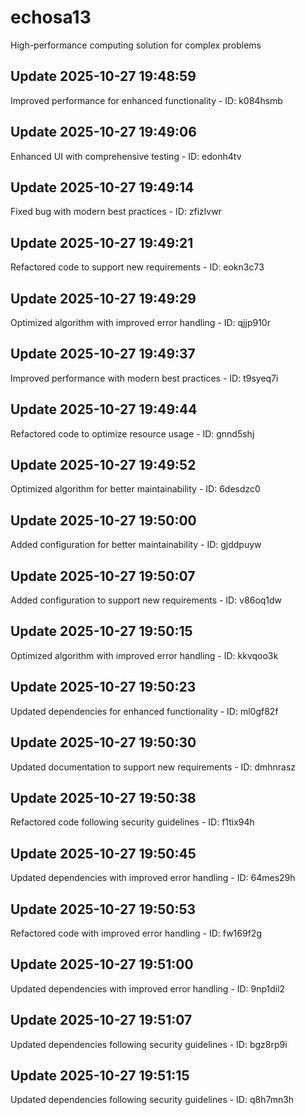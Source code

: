 # echosa13
High-performance computing solution for complex problems

## Update 2025-10-27 19:48:59
Improved performance for enhanced functionality - ID: k084hsmb


## Update 2025-10-27 19:49:06
Enhanced UI with comprehensive testing - ID: edonh4tv


## Update 2025-10-27 19:49:14
Fixed bug with modern best practices - ID: zfizlvwr


## Update 2025-10-27 19:49:21
Refactored code to support new requirements - ID: eokn3c73


## Update 2025-10-27 19:49:29
Optimized algorithm with improved error handling - ID: qjjp910r


## Update 2025-10-27 19:49:37
Improved performance with modern best practices - ID: t9syeq7i


## Update 2025-10-27 19:49:44
Refactored code to optimize resource usage - ID: gnnd5shj


## Update 2025-10-27 19:49:52
Optimized algorithm for better maintainability - ID: 6desdzc0


## Update 2025-10-27 19:50:00
Added configuration for better maintainability - ID: gjddpuyw


## Update 2025-10-27 19:50:07
Added configuration to support new requirements - ID: v86oq1dw


## Update 2025-10-27 19:50:15
Optimized algorithm with improved error handling - ID: kkvqoo3k


## Update 2025-10-27 19:50:23
Updated dependencies for enhanced functionality - ID: ml0gf82f


## Update 2025-10-27 19:50:30
Updated documentation to support new requirements - ID: dmhnrasz


## Update 2025-10-27 19:50:38
Refactored code following security guidelines - ID: f1tix94h


## Update 2025-10-27 19:50:45
Updated dependencies with improved error handling - ID: 64mes29h


## Update 2025-10-27 19:50:53
Refactored code with improved error handling - ID: fw169f2g


## Update 2025-10-27 19:51:00
Updated dependencies with improved error handling - ID: 9np1dil2


## Update 2025-10-27 19:51:07
Updated dependencies following security guidelines - ID: bgz8rp9i


## Update 2025-10-27 19:51:15
Updated dependencies following security guidelines - ID: q8h7mn3h

